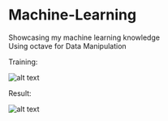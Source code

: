 # Machine-Learning
Showcasing my machine learning knowledge <br>
Using octave for Data Manipulation

Training:

![alt text](https://i.gyazo.com/7ce9c31f6a1af70bd98926bf04ab7a24.png "Training")


Result:

![alt text](https://i.gyazo.com/96b1b2d468147b0d231f62b97e206626.png "Training")
